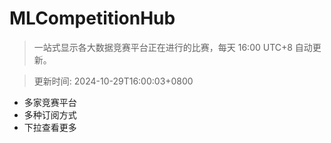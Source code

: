 # MLCompetitionHub

> 一站式显示各大数据竞赛平台正在进行的比赛，每天 16:00 UTC+8 自动更新。
  
> 更新时间: 2024-10-29T16:00:03+0800 

* 多家竞赛平台
* 多种订阅方式
* 下拉查看更多